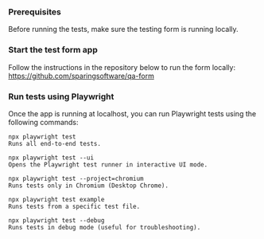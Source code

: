 ### Prerequisites

Before running the tests, make sure the testing form is running locally.

### Start the test form app
Follow the instructions in the repository below to run the form locally:
https://github.com/sparingsoftware/qa-form

### Run tests using Playwright

Once the app is running at localhost, you can run Playwright tests using the following commands:

    npx playwright test
    Runs all end-to-end tests.

    npx playwright test --ui
    Opens the Playwright test runner in interactive UI mode.

    npx playwright test --project=chromium
    Runs tests only in Chromium (Desktop Chrome).

    npx playwright test example
    Runs tests from a specific test file.

    npx playwright test --debug
    Runs tests in debug mode (useful for troubleshooting).

